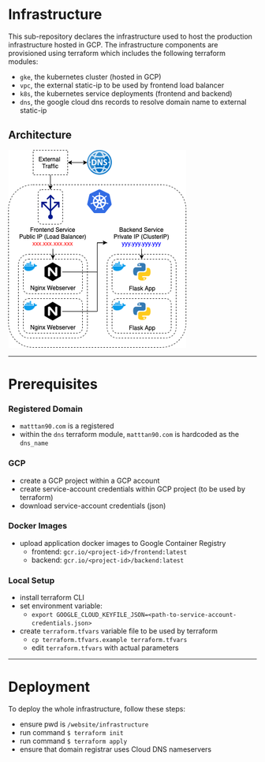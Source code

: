 # Infrastructure

This sub-repository declares the infrastructure used to host the production infrastructure hosted in GCP. The infrastructure components are provisioned using terraform which includes the following terraform modules:
- `gke`, the kubernetes cluster (hosted in GCP)
- `vpc`, the external static-ip to be used by frontend load balancer
- `k8s`, the kubernetes service deployments (frontend and backend)
- `dns`, the google cloud dns records to resolve domain name to external static-ip

## Architecture

![infrastructure-diagram](../app_frontend/src/images/infrastructure.png)

---
# Prerequisites

### Registered Domain
- `matttan90.com` is a registered
- within the `dns` terraform module, `matttan90.com` is hardcoded as the `dns_name`

### GCP
- create a GCP project within a GCP account
- create service-account credentials within GCP project (to be used by terraform)
- download service-account credentials (json)

### Docker Images
- upload application docker images to Google Container Registry
    - frontend: `gcr.io/<project-id>/frontend:latest`
    - backend: `gcr.io/<project-id>/backend:latest`

### Local Setup
- install terraform CLI
- set environment variable:
    - `export GOOGLE_CLOUD_KEYFILE_JSON=<path-to-service-account-credentials.json>`
- create `terraform.tfvars` variable file to be used by terraform
    - `cp terraform.tfvars.example terraform.tfvars`
    - edit `terraform.tfvars` with actual parameters

---
# Deployment

To deploy the whole infrastructure, follow these steps:
- ensure pwd is `/website/infrastructure`
- run command `$ terraform init`
- run command `$ terraform apply`
- ensure that domain registrar uses Cloud DNS nameservers
